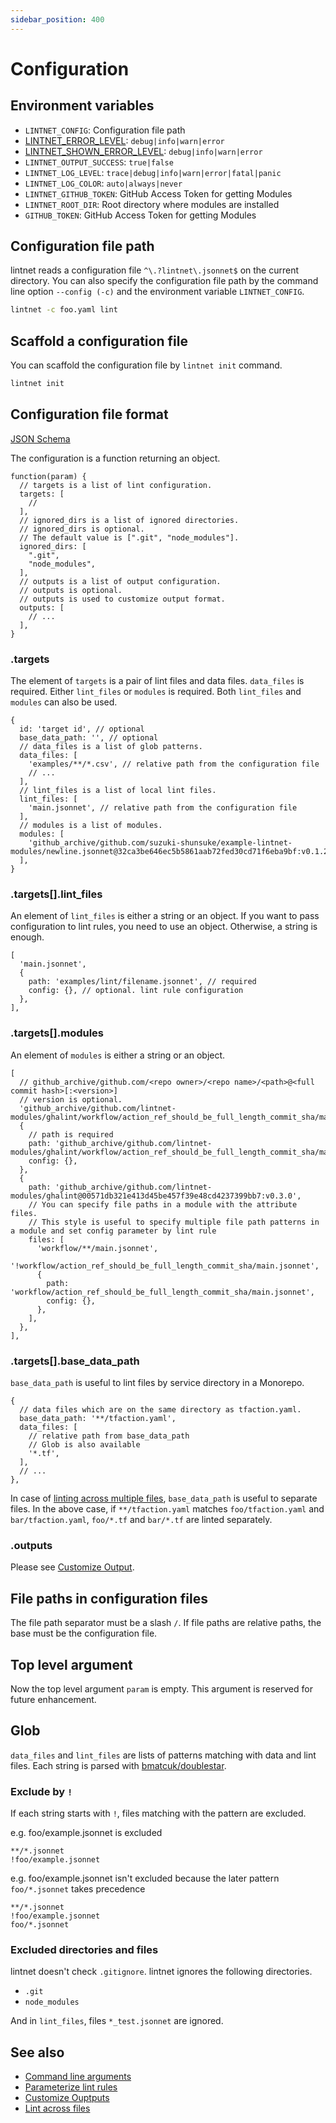 ```yaml
---
sidebar_position: 400
---
```


# Configuration

## Environment variables

- `LINTNET_CONFIG`: Configuration file path
- [LINTNET_ERROR_LEVEL](guides/error-level.md): `debug|info|warn|error`
- [LINTNET_SHOWN_ERROR_LEVEL](guides/error-level.md): `debug|info|warn|error`
- `LINTNET_OUTPUT_SUCCESS`: `true|false`
- `LINTNET_LOG_LEVEL`: `trace|debug|info|warn|error|fatal|panic`
- `LINTNET_LOG_COLOR`: `auto|always|never`
- `LINTNET_GITHUB_TOKEN`: GitHub Access Token for getting Modules
- `LINTNET_ROOT_DIR`: Root directory where modules are installed
- `GITHUB_TOKEN`: GitHub Access Token for getting Modules

## Configuration file path

lintnet reads a configuration file `^\.?lintnet\.jsonnet$` on the current directory.
You can also specify the configuration file path by the command line option `--config (-c)` and the environment variable `LINTNET_CONFIG`.

```sh
lintnet -c foo.yaml lint
```

## Scaffold a configuration file

You can scaffold the configuration file by `lintnet init` command.

```sh
lintnet init
```

## Configuration file format

[JSON Schema](https://github.com/lintnet/lintnet/blob/main/json-schema/lintnet.json)

The configuration is a function returning an object.

```jsonnet
function(param) {
  // targets is a list of lint configuration.
  targets: [
    //
  ],
  // ignored_dirs is a list of ignored directories.
  // ignored_dirs is optional.
  // The default value is [".git", "node_modules"].
  ignored_dirs: [
    ".git",
    "node_modules",
  ],
  // outputs is a list of output configuration.
  // outputs is optional.
  // outputs is used to customize output format.
  outputs: [
    // ...
  ],
}
```

### .targets

The element of `targets` is a pair of lint files and data files.
`data_files` is required.
Either `lint_files` or `modules` is required.
Both `lint_files` and `modules` can also be used.

```jsonnet
{
  id: 'target id', // optional
  base_data_path: '', // optional
  // data_files is a list of glob patterns.
  data_files: [
    'examples/**/*.csv', // relative path from the configuration file
    // ...
  ],
  // lint_files is a list of local lint files.
  lint_files: [
    'main.jsonnet', // relative path from the configuration file
  ],
  // modules is a list of modules.
  modules: [
    'github_archive/github.com/suzuki-shunsuke/example-lintnet-modules/newline.jsonnet@32ca3be646ec5b5861aab72fed30cd71f6eba9bf:v0.1.2',
  ],
}
```

### .targets[].lint_files

An element of `lint_files` is either a string or an object.
If you want to pass configuration to lint rules, you need to use an object. Otherwise, a string is enough.

```jsonnet
[
  'main.jsonnet',
  {
    path: 'examples/lint/filename.jsonnet', // required
    config: {}, // optional. lint rule configuration
  },
],
```

### .targets[].modules

An element of `modules` is either a string or an object.

```jsonnet
[
  // github_archive/github.com/<repo owner>/<repo name>/<path>@<full commit hash>[:<version>]
  // version is optional.
  'github_archive/github.com/lintnet-modules/ghalint/workflow/action_ref_should_be_full_length_commit_sha/main.jsonnet@00571db321e413d45be457f39e48cd4237399bb7:v0.3.0',
  {
    // path is required
    path: 'github_archive/github.com/lintnet-modules/ghalint/workflow/action_ref_should_be_full_length_commit_sha/main.jsonnet@00571db321e413d45be457f39e48cd4237399bb7:v0.3.0',
    config: {},
  },
  {
    path: 'github_archive/github.com/lintnet-modules/ghalint@00571db321e413d45be457f39e48cd4237399bb7:v0.3.0',
    // You can specify file paths in a module with the attribute files.
    // This style is useful to specify multiple file path patterns in a module and set config parameter by lint rule
    files: [
      'workflow/**/main.jsonnet',
      '!workflow/action_ref_should_be_full_length_commit_sha/main.jsonnet',
      {
        path: 'workflow/action_ref_should_be_full_length_commit_sha/main.jsonnet',
        config: {},
      },
    ],
  },
],
```

### .targets[].base_data_path

`base_data_path` is useful to lint files by service directory in a Monorepo.

```jsonnet
{
  // data files which are on the same directory as tfaction.yaml.
  base_data_path: '**/tfaction.yaml',
  data_files: [
    // relative path from base_data_path
    // Glob is also available
    '*.tf',
  ],
  // ...
},
```

In case of [linting across multiple files](/docs/guides/lint-across-files/), `base_data_path` is useful to separate files.
In the above case, if `**/tfaction.yaml` matches `foo/tfaction.yaml` and `bar/tfaction.yaml`, `foo/*.tf` and `bar/*.tf` are linted separately.

### .outputs

Please see [Customize Output](/docs/guides/customize-output/).

## File paths in configuration files

The file path separator must be a slash `/`.
If file paths are relative paths, the base must be the configuration file.

## Top level argument

Now the top level argument `param` is empty. This argument is reserved for future enhancement.

## Glob

`data_files` and `lint_files` are lists of patterns matching with data and lint files.
Each string is parsed with [bmatcuk/doublestar](https://github.com/bmatcuk/doublestar).

### Exclude by `!`

If each string starts with `!`, files matching with the pattern are excluded.

e.g. foo/example.jsonnet is excluded

```
**/*.jsonnet
!foo/example.jsonnet
```

e.g. foo/example.jsonnet isn't excluded because the later pattern `foo/*.jsonnet` takes precedence

```
**/*.jsonnet
!foo/example.jsonnet
foo/*.jsonnet
```

### Excluded directories and files

lintnet doesn't check `.gitignore`.
lintnet ignores the following directories.

- `.git`
- `node_modules`

And in `lint_files`, files `*_test.jsonnet` are ignored.

## See also

- [Command line arguments](guides/usage.md)
- [Parameterize lint rules](guides/parameterize-rule.md)
- [Customize Ouptputs](guides/customize-output.md)
- [Lint across files](guides/lint-across-files.md)
